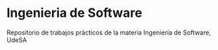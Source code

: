 # Ingenieria de Software
 Repositorio de trabajos prácticos de la materia Ingeniería de Software, UdeSA
